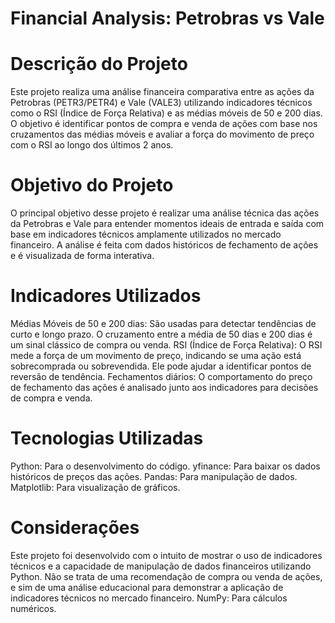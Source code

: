 # Financial Analysis: Petrobras vs Vale
# Descrição do Projeto
Este projeto realiza uma análise financeira comparativa entre as ações da Petrobras (PETR3/PETR4) e Vale (VALE3) utilizando indicadores técnicos como o RSI (Índice de Força Relativa) e as médias móveis de 50 e 200 dias. O objetivo é identificar pontos de compra e venda de ações com base nos cruzamentos das médias móveis e avaliar a força do movimento de preço com o RSI ao longo dos últimos 2 anos.

# Objetivo do Projeto
O principal objetivo desse projeto é realizar uma análise técnica das ações da Petrobras e Vale para entender momentos ideais de entrada e saída com base em indicadores técnicos amplamente utilizados no mercado financeiro. A análise é feita com dados históricos de fechamento de ações e é visualizada de forma interativa.

# Indicadores Utilizados
Médias Móveis de 50 e 200 dias: São usadas para detectar tendências de curto e longo prazo. O cruzamento entre a média de 50 dias e 200 dias é um sinal clássico de compra ou venda.
RSI (Índice de Força Relativa): O RSI mede a força de um movimento de preço, indicando se uma ação está sobrecomprada ou sobrevendida. Ele pode ajudar a identificar pontos de reversão de tendência.
Fechamentos diários: O comportamento do preço de fechamento das ações é analisado junto aos indicadores para decisões de compra e venda.

# Tecnologias Utilizadas
Python: Para o desenvolvimento do código.
yfinance: Para baixar os dados históricos de preços das ações.
Pandas: Para manipulação de dados.
Matplotlib: Para visualização de gráficos.

# Considerações
Este projeto foi desenvolvido com o intuito de mostrar o uso de indicadores técnicos e a capacidade de manipulação de dados financeiros utilizando Python.
Não se trata de uma recomendação de compra ou venda de ações, e sim de uma análise educacional para demonstrar a aplicação de indicadores técnicos no mercado financeiro.
NumPy: Para cálculos numéricos.
